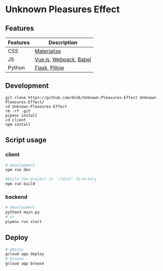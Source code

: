 # Unknown Pleasures Effect

## Features
|Features|Description|
|------------------|-----------|
|CSS| [Materialize](https://materializecss.com/)|
|JS|[Vue.js](https://vuejs.org/index.html), [Webpack](https://webpack.js.org/), [Babel](http://babeljs.io/)|
|Python|[Flask](http://flask.pocoo.org/), [Pillow](https://pillow.readthedocs.io/en/5.2.x/)|

## Development
```
git clone https://github.com/dn16/Unknown-Pleasures-Effect Unknown-Pleasures-Effect/
cd Unknown-Pleasures-Effect
rm -rf .git
pipenv install
cd client
npm install
```

## Script usage
### client
```bash
# development
npm run dev

#build the project in `~/dist` directory   
npm run build
```

### backend
```bash
# development
python3 main.py
# or
pipenv run start
```

## Deploy
```bash
# deploy
gcloud app deploy
# browse
gcloud app browse
```